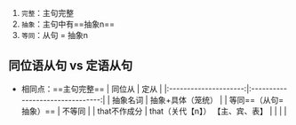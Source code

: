 1. `完整`：主句完整
2. `抽象`：主句中有==抽象n==
3. `等同`：从句 = 抽象n

## 同位语从句 vs 定语从句
- 相同点：==主句完整==
|        同位从         |               定从               |
|:---------------------:|:--------------------------------:|
|       抽象名词        |        抽象+具体（笼统）         |
| 等同==（从句=抽象）== |              不等同              |
|     that不作成分      | that（关代【n】） 【主、宾、表】 |
|                       |                                  |



